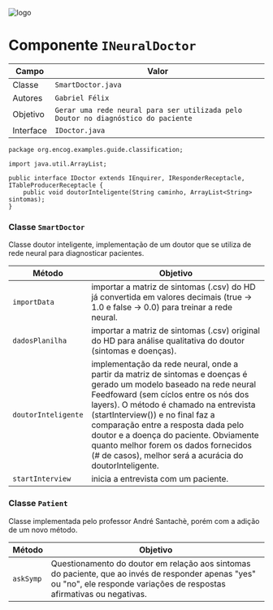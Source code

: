 ![logo](https://i.ibb.co/VBcZVYF/jujujub.jpg)
# Componente `INeuralDoctor`

Campo | Valor
----- | -----
Classe | `SmartDoctor.java`
Autores | `Gabriel Félix`
Objetivo | `Gerar uma rede neural para ser utilizada pelo Doutor no diagnóstico do paciente`
Interface | `IDoctor.java`
~~~
package org.encog.examples.guide.classification;

import java.util.ArrayList;

public interface IDoctor extends IEnquirer, IResponderReceptacle, ITableProducerReceptacle {
    public void doutorInteligente(String caminho, ArrayList<String> sintomas);
}

~~~

### Classe `SmartDoctor`
Classe doutor inteligente, implementação de um doutor que se utiliza de rede neural para diagnosticar pacientes.

Método | Objetivo
-------| --------
`importData` | importar a matriz de sintomas (.csv) do HD já convertida em valores decimais (true -> 1.0 e false -> 0.0) para treinar a rede neural.
`dadosPlanilha` | importar a  matriz de sintomas (.csv) original do HD para análise qualitativa do doutor (sintomas e doenças).
`doutorInteligente` | implementação da rede neural, onde a partir da matriz de sintomas e doenças é gerado um modelo baseado na rede neural Feedfoward (sem cíclos entre os nós dos layers). O método é chamado na entrevista (startInterview()) e no final faz a comparação entre a resposta dada pelo doutor e a doença do paciente. Obviamente quanto melhor forem os dados fornecidos (# de casos), melhor será a acurácia do doutorInteligente. 
`startInterview` | inicia a entrevista com um paciente.

### Classe `Patient`
Classe implementada pelo professor André Santachè, porém com a adição de um novo método.

Método | Objetivo
-------| --------
`askSymp` | Questionamento do doutor em relação aos sintomas do paciente, que ao invés de responder apenas "yes" ou "no", ele responde variações de respostas afirmativas ou negativas.

